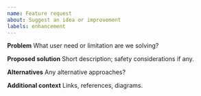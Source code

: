```yaml
---
name: Feature request
about: Suggest an idea or improvement
labels: enhancement
---
```


**Problem**
What user need or limitation are we solving?

**Proposed solution**
Short description; safety considerations if any.

**Alternatives**
Any alternative approaches?

**Additional context**
Links, references, diagrams.
